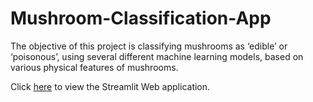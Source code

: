 # Mushroom-Classification-App
The objective of this project is classifying mushrooms as ‘edible’ or ‘poisonous’, using several different machine learning models, based on various physical features of mushrooms.

Click [here](https://classify-mushrooms.streamlit.app/) to view the Streamlit Web application.

